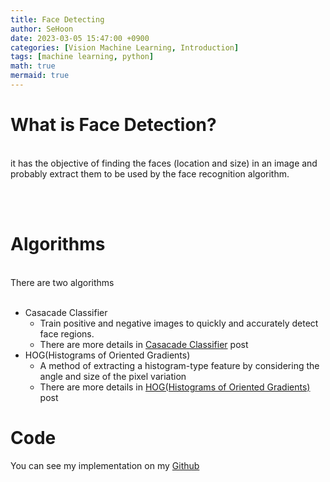 ```yaml
---
title: Face Detecting
author: SeHoon
date: 2023-03-05 15:47:00 +0900
categories: [Vision Machine Learning, Introduction]
tags: [machine learning, python]
math: true
mermaid: true
---
```


# What is Face Detection?
<br>
it has the objective of finding the faces (location and size) in an image and probably extract them to be used by the face recognition algorithm.<br>

<br><br>

# Algorithms
<br>
There are two algorithms<br><br>

- Casacade Classifier<br>
    + Train positive and negative images to quickly and accurately detect face regions.<br>
    + There are more details in [Casacade Classifier](https://csh970605.github.io/posts/Casacade-Classifier/) post<br>
- HOG(Histograms of Oriented Gradients)
    + A method of extracting a histogram-type feature by considering the angle and size of the pixel variation<br>
    + There are more details in [HOG(Histograms of Oriented Gradients)](https://csh970605.github.io/posts/HOG/) post<br>

# Code<br>
You can see my implementation on my [Github](https://github.com/csh970605/Computer-Vision-Masterclass/tree/main/Section%201)
